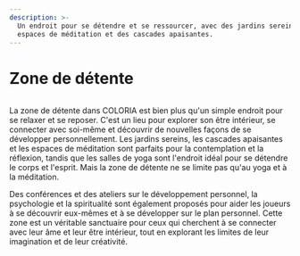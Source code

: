 ```yaml
---
description: >-
  Un endroit pour se détendre et se ressourcer, avec des jardins sereins, des
  espaces de méditation et des cascades apaisantes.
---
```


# Zone de détente

<figure><img src="../../../en/.gitbook/assets/Jeem_a_land_of_endless_possibilities_and_creative_exploration.__bf7712c0-61a6-403f-8ffc-5aad6a2d8fe9.png" alt=""><figcaption></figcaption></figure>

La zone de détente dans COLORIA est bien plus qu'un simple endroit pour se relaxer et se reposer. C'est un lieu pour explorer son être intérieur, se connecter avec soi-même et découvrir de nouvelles façons de se développer personnellement. Les jardins sereins, les cascades apaisantes et les espaces de méditation sont parfaits pour la contemplation et la réflexion, tandis que les salles de yoga sont l'endroit idéal pour se détendre le corps et l'esprit. Mais la zone de détente ne se limite pas qu'au yoga et à la méditation.

Des conférences et des ateliers sur le développement personnel, la psychologie et la spiritualité sont également proposés pour aider les joueurs à se découvrir eux-mêmes et à se développer sur le plan personnel. Cette zone est un véritable sanctuaire pour ceux qui cherchent à se connecter avec leur âme et leur être intérieur, tout en explorant les limites de leur imagination et de leur créativité.

